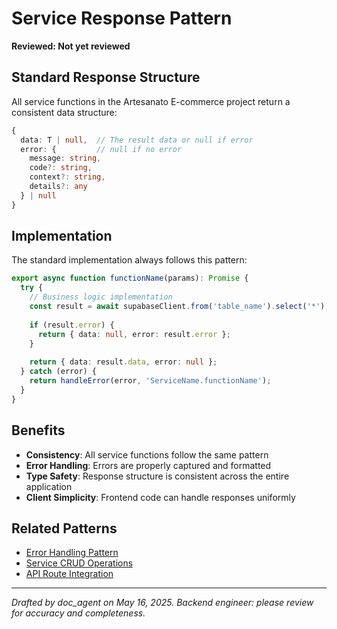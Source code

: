 # Service Response Pattern
**Reviewed: Not yet reviewed**

## Standard Response Structure

All service functions in the Artesanato E-commerce project return a consistent data structure:

```typescript
{
  data: T | null,  // The result data or null if error
  error: {         // null if no error
    message: string,
    code?: string,
    context?: string,
    details?: any
  } | null
}
```

## Implementation

The standard implementation always follows this pattern:

```typescript
export async function functionName(params): Promise {
  try {
    // Business logic implementation
    const result = await supabaseClient.from('table_name').select('*');
      
    if (result.error) {
      return { data: null, error: result.error };
    }
    
    return { data: result.data, error: null };
  } catch (error) {
    return handleError(error, 'ServiceName.functionName');
  }
}
```

## Benefits

- **Consistency**: All service functions follow the same pattern
- **Error Handling**: Errors are properly captured and formatted
- **Type Safety**: Response structure is consistent across the entire application
- **Client Simplicity**: Frontend code can handle responses uniformly

## Related Patterns
- [Error Handling Pattern](error-handling-pattern.md)
- [Service CRUD Operations](service-crud-operations.md)
- [API Route Integration](api-route-integration.md)

---
*Drafted by doc_agent on May 16, 2025. Backend engineer: please review for accuracy and completeness.*